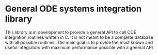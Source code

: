 # General ODE systems integration library

This library is in development to provide a general API to call ODE
integration routines written in C. It is not meant to be a complete
database with all possible routines. The main goal is to provide the
most known and useful integrators with maximum performance possible
with a general API
